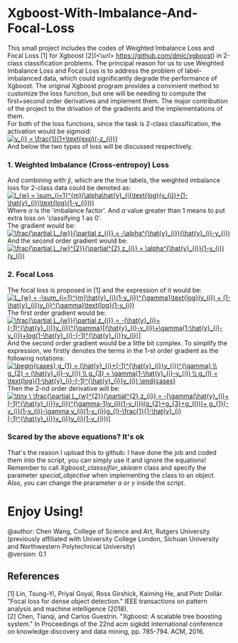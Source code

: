 # Xgboost-With-Imbalance-And-Focal-Loss
This small project includes the codes of Weighted Imbalance Loss and Focal Loss [1] for Xgboost [2](<\url> https://github.com/dmlc/xgboost) in 2-class classification problems. The principal reason for us to use Weighted Imbalance Loss and Focal Loss is to address the problem of label-imbalanced data, which could significantly degrade the performance of Xgboost. The original Xgboost program provides a convinient method to customize the loss function, but one will be needing to compute the first+second order derivatives and implement them. The major contribution of the project to the drivation of the gradients and the implementations of them.<br/>
For both of the loss functions, since the task is 2-class classification, the activation would be sigmoid: <br />
<a href="https://www.codecogs.com/eqnedit.php?latex=y_{i}&space;=&space;\frac{1}{1&plus;\text{exp}(-z_{i})}" target="_blank"><img src="https://latex.codecogs.com/gif.latex?y_{i}&space;=&space;\frac{1}{1&plus;\text{exp}(-z_{i})}" title="y_{i} = \frac{1}{1+\text{exp}(-z_{i})}" /></a> <br />
And below the two types of loss will be discussed respectively. <br />
### 1. Weighted Imbalance (Cross-entropoy) Loss
And combining with $\hat{y}$, which are the true labels, the weighted imbalance loss for 2-class data could be denoted as: <br />
<a href="https://www.codecogs.com/eqnedit.php?latex=l_{w}&space;=&space;\sum_{i=1}^{m}(\alpha\hat{y}_{i}\text{log}(y_{i})&plus;(1-\hat{y}_{i})\text{log}(1-y_{i})))" target="_blank"><img src="https://latex.codecogs.com/gif.latex?l_{w}&space;=&space;\sum_{i=1}^{m}(\alpha\hat{y}_{i}\text{log}(y_{i})&plus;(1-\hat{y}_{i})\text{log}(1-y_{i})))" title="l_{w} = \sum_{i=1}^{m}(\alpha\hat{y}_{i}\text{log}(y_{i})+(1-\hat{y}_{i})\text{log}(1-y_{i})))" /></a> 
<br />
Where $\alpha$ is the 'imbalance factor'. And $\alpha$ value greater than 1 means to put extra loss on 'classifying 1 as 0'.<br />
The gradient would be: <br />
<a href="https://www.codecogs.com/eqnedit.php?latex=\frac{\partial&space;L_{w}}{\partial&space;z_{i}}&space;=&space;-\alpha^{\hat{y}_{i}}(\hat{y}_{i}-y_{i})" target="_blank"><img src="https://latex.codecogs.com/gif.latex?\frac{\partial&space;L_{w}}{\partial&space;z_{i}}&space;=&space;-\alpha^{\hat{y}_{i}}(\hat{y}_{i}-y_{i})" title="\frac{\partial L_{w}}{\partial z_{i}} = -\alpha^{\hat{y}_{i}}(\hat{y}_{i}-y_{i})" /></a>  <br />
And the second order gradient would be: <br />
<a href="https://www.codecogs.com/eqnedit.php?latex=\frac{\partial&space;L_{w}^{2}}{\partial^{2}&space;z_{i}}&space;=&space;\alpha^{\hat{y}_{i}}(1-y_{i})(y_{i})" target="_blank"><img src="https://latex.codecogs.com/gif.latex?\frac{\partial&space;L_{w}^{2}}{\partial^{2}&space;z_{i}}&space;=&space;\alpha^{\hat{y}_{i}}(1-y_{i})(y_{i})" title="\frac{\partial L_{w}^{2}}{\partial^{2} z_{i}} = \alpha^{\hat{y}_{i}}(1-y_{i})(y_{i})" /></a>   <br />

### 2. Focal Loss
The focal loss is proposed in [1] and the expression of it would be: <br />
<a href="https://www.codecogs.com/eqnedit.php?latex=\dpi{150}&space;L_{w}&space;=&space;-\sum_{i=1}^{m}\hat{y}_{i}(1-y_{i})^{\gamma}\text{log}(y_{i})&space;&plus;&space;(1-\hat{y}_{i})y_{i}^{\gamma}\text{log}(1-y_{i})" target="_blank"><img src="https://latex.codecogs.com/gif.latex?\dpi{150}&space;L_{w}&space;=&space;-\sum_{i=1}^{m}\hat{y}_{i}(1-y_{i})^{\gamma}\text{log}(y_{i})&space;&plus;&space;(1-\hat{y}_{i})y_{i}^{\gamma}\text{log}(1-y_{i})" title="L_{w} = -\sum_{i=1}^{m}\hat{y}_{i}(1-y_{i})^{\gamma}\text{log}(y_{i}) + (1-\hat{y}_{i})y_{i}^{\gamma}\text{log}(1-y_{i})" /></a> <br />
The first order gradient would be: <br />
<a href="https://www.codecogs.com/eqnedit.php?latex=\frac{\partial&space;L_{w}}{\partial&space;z_{i}}&space;=&space;-(\hat{y}_{i}&plus;(-1)^{\hat{y}_{i}}y_{i})^{\gamma}[(\hat{y}_{i}-y_{i})&plus;\gamma(1-\hat{y}_{i}-y_{i})&plus;log(1-\hat{y}_{i}-(-1)^{\hat{y}_{i}}y_{i})]" target="_blank"><img src="https://latex.codecogs.com/gif.latex?\frac{\partial&space;L_{w}}{\partial&space;z_{i}}&space;=&space;-(\hat{y}_{i}&plus;(-1)^{\hat{y}_{i}}y_{i})^{\gamma}[(\hat{y}_{i}-y_{i})&plus;\gamma(1-\hat{y}_{i}-y_{i})&plus;log(1-\hat{y}_{i}-(-1)^{\hat{y}_{i}}y_{i})]" title="\frac{\partial L_{w}}{\partial z_{i}} = -(\hat{y}_{i}+(-1)^{\hat{y}_{i}}y_{i})^{\gamma}[(\hat{y}_{i}-y_{i})+\gamma(1-\hat{y}_{i}-y_{i})+log(1-\hat{y}_{i}-(-1)^{\hat{y}_{i}}y_{i})]" /></a>      <br />
And the second order gradient would be a little bit complex. To simplify the expression, we firstly denotes the terms in the 1-st order gradient as the following notations: <br />
<a href="https://www.codecogs.com/eqnedit.php?latex=\begin{cases}&space;g_{1}&space;=&space;(\hat{y}_{i}&plus;(-1)^{\hat{y}_{i}}y_{i})^{\gamma}&space;\\&space;g_{2}&space;=&space;(\hat{y}_{i}-y_{i})&space;\\&space;g_{3}&space;=&space;\gamma(1-\hat{y}_{i}-y_{i})&space;\\&space;g_{l}&space;=&space;\text{log}(1-\hat{y}_{i}-(-1)^{\hat{y}_{i}}y_{i})&space;\end{cases}" target="_blank"><img src="https://latex.codecogs.com/gif.latex?\begin{cases}&space;g_{1}&space;=&space;(\hat{y}_{i}&plus;(-1)^{\hat{y}_{i}}y_{i})^{\gamma}&space;\\&space;g_{2}&space;=&space;(\hat{y}_{i}-y_{i})&space;\\&space;g_{3}&space;=&space;\gamma(1-\hat{y}_{i}-y_{i})&space;\\&space;g_{l}&space;=&space;\text{log}(1-\hat{y}_{i}-(-1)^{\hat{y}_{i}}y_{i})&space;\end{cases}" title="\begin{cases} g_{1} = (\hat{y}_{i}+(-1)^{\hat{y}_{i}}y_{i})^{\gamma} \\ g_{2} = (\hat{y}_{i}-y_{i}) \\ g_{3} = \gamma(1-\hat{y}_{i}-y_{i}) \\ g_{l} = \text{log}(1-\hat{y}_{i}-(-1)^{\hat{y}_{i}}y_{i}) \end{cases}" /></a>  <br />
Then the 2-nd order derivative will be: <br />
<a href="https://www.codecogs.com/eqnedit.php?latex=\dpi{200}&space;\tiny&space;\&space;\frac{\partial&space;L_{w}^{2}}{\partial^{2}&space;z_{i}}&space;=&space;-[\gamma(\hat{y}_{i}&plus;(-1)^{\hat{y}_{i}}y_{i})^{\gamma-1}y_{i}(1-y_{i})(g_{2}&plus;g_{3}&plus;g_{l}))&plus;&space;g_{1}(-y_{i}(1-y_{i})-\gamma&space;y_{i}(1-y_{i})g_{l}-\frac{1}{1-\hat{y}_{i}(-1)^{\hat{y}_{i}}y_{i}}y_{i}(1-y_{i}))]" target="_blank"><img src="https://latex.codecogs.com/gif.latex?\dpi{200}&space;\tiny&space;\&space;\frac{\partial&space;L_{w}^{2}}{\partial^{2}&space;z_{i}}&space;=&space;-[\gamma(\hat{y}_{i}&plus;(-1)^{\hat{y}_{i}}y_{i})^{\gamma-1}y_{i}(1-y_{i})(g_{2}&plus;g_{3}&plus;g_{l}))&plus;&space;g_{1}(-y_{i}(1-y_{i})-\gamma&space;y_{i}(1-y_{i})g_{l}-\frac{1}{1-\hat{y}_{i}(-1)^{\hat{y}_{i}}y_{i}}y_{i}(1-y_{i}))]" title="\tiny \ \frac{\partial L_{w}^{2}}{\partial^{2} z_{i}} = -[\gamma(\hat{y}_{i}+(-1)^{\hat{y}_{i}}y_{i})^{\gamma-1}y_{i}(1-y_{i})(g_{2}+g_{3}+g_{l}))+ g_{1}(-y_{i}(1-y_{i})-\gamma y_{i}(1-y_{i})g_{l}-\frac{1}{1-\hat{y}_{i}(-1)^{\hat{y}_{i}}y_{i}}y_{i}(1-y_{i}))]" /></a> <br />

### Scared by the above equations? It's ok
That's the reason I upload this to github: I have done the job and coded them into the script, you can simply use it and ignore the equations! Remember to call *Xgboost_classsifier_sklearn* class and specify the parameter *special_objective* when implementing the class to an object. Also, you can change the prarameter $\alpha$ or $\gamma$ inside the script.

# Enjoy Using!
@author: Chen Wang, College of Science and Art, Rutgers University (previously affiliated with University College London, Sichuan University and Northwestern Polytechnical University) <br/>
@version: 0.1

## References
[1] Lin, Tsung-Yi, Priyal Goyal, Ross Girshick, Kaiming He, and Piotr Dollár. "Focal loss for dense object detection." IEEE transactions on pattern analysis and machine intelligence (2018). <br/>
[2] Chen, Tianqi, and Carlos Guestrin. "Xgboost: A scalable tree boosting system." In Proceedings of the 22nd acm sigkdd international conference on knowledge discovery and data mining, pp. 785-794. ACM, 2016.
